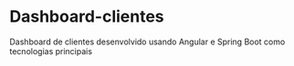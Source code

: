 # Dashboard-clientes
Dashboard de clientes desenvolvido usando Angular e Spring Boot como tecnologias principais

